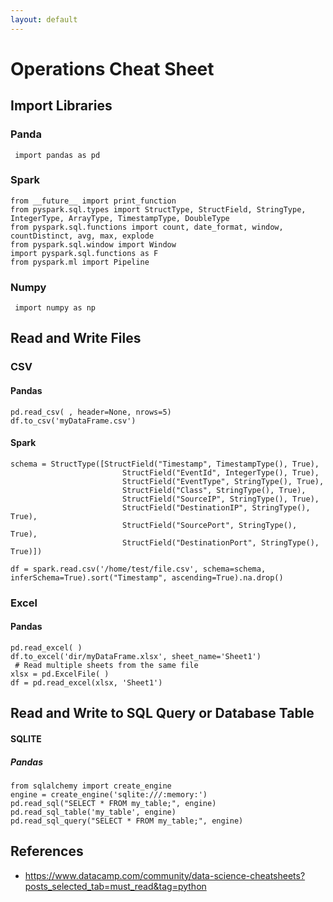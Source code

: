 ```yaml
---
layout: default
---
```


# Operations Cheat Sheet

## Import Libraries

### Panda

```
 import pandas as pd
```

### Spark

```
from __future__ import print_function
from pyspark.sql.types import StructType, StructField, StringType, IntegerType, ArrayType, TimestampType, DoubleType
from pyspark.sql.functions import count, date_format, window,  countDistinct, avg, max, explode
from pyspark.sql.window import Window
import pyspark.sql.functions as F
from pyspark.ml import Pipeline
```

### Numpy

```
 import numpy as np
```

## Read and Write Files

### CSV

#### Pandas

```
pd.read_csv( , header=None, nrows=5)
df.to_csv('myDataFrame.csv')
```

#### Spark

```
schema = StructType([StructField("Timestamp", TimestampType(), True),
                         StructField("EventId", IntegerType(), True),
                         StructField("EventType", StringType(), True),
                         StructField("Class", StringType(), True),
                         StructField("SourceIP", StringType(), True),
                         StructField("DestinationIP", StringType(), True),
                         StructField("SourcePort", StringType(), True),
                         StructField("DestinationPort", StringType(), True)])
                         
df = spark.read.csv('/home/test/file.csv', schema=schema, inferSchema=True).sort("Timestamp", ascending=True).na.drop()
```

### Excel

#### Pandas

```
pd.read_excel( )
df.to_excel('dir/myDataFrame.xlsx', sheet_name='Sheet1')
 # Read multiple sheets from the same file
xlsx = pd.ExcelFile( )
df = pd.read_excel(xlsx, 'Sheet1')
```

## Read and Write to SQL Query or Database Table

#### SQLITE

##### Pandas

```
from sqlalchemy import create_engine
engine = create_engine('sqlite:///:memory:')
pd.read_sql("SELECT * FROM my_table;", engine)
pd.read_sql_table('my_table', engine)
pd.read_sql_query("SELECT * FROM my_table;", engine)
```

## References

- https://www.datacamp.com/community/data-science-cheatsheets?posts_selected_tab=must_read&tag=python
